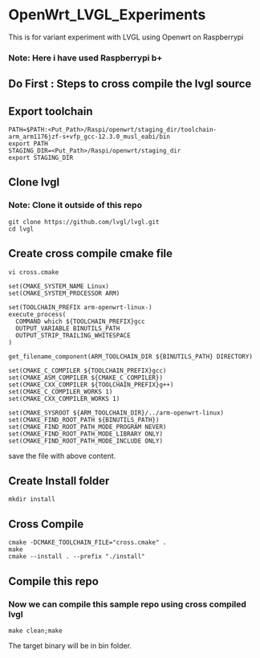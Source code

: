 # OpenWrt_LVGL_Experiments
This is for variant experiment with LVGL using Openwrt on Raspberrypi
### Note: Here i have used Raspberrypi b+ ###

## Do First : Steps to cross compile the lvgl source ##
## Export toolchain ##
```
PATH=$PATH:<Put_Path>/Raspi/openwrt/staging_dir/toolchain-arm_arm1176jzf-s+vfp_gcc-12.3.0_musl_eabi/bin
export PATH
STAGING_DIR=<Put_Path>/Raspi/openwrt/staging_dir
export STAGING_DIR
```

## Clone lvgl ##
### Note: Clone it outside of this repo ###
```
git clone https://github.com/lvgl/lvgl.git
cd lvgl
```

## Create cross compile cmake file ##
```
vi cross.cmake
```

```
set(CMAKE_SYSTEM_NAME Linux)
set(CMAKE_SYSTEM_PROCESSOR ARM)

set(TOOLCHAIN_PREFIX arm-openwrt-linux-)
execute_process(
  COMMAND which ${TOOLCHAIN_PREFIX}gcc
  OUTPUT_VARIABLE BINUTILS_PATH
  OUTPUT_STRIP_TRAILING_WHITESPACE
)

get_filename_component(ARM_TOOLCHAIN_DIR ${BINUTILS_PATH} DIRECTORY)

set(CMAKE_C_COMPILER ${TOOLCHAIN_PREFIX}gcc)
set(CMAKE_ASM_COMPILER ${CMAKE_C_COMPILER})
set(CMAKE_CXX_COMPILER ${TOOLCHAIN_PREFIX}g++)
set(CMAKE_C_COMPILER_WORKS 1)
set(CMAKE_CXX_COMPILER_WORKS 1)

set(CMAKE_SYSROOT ${ARM_TOOLCHAIN_DIR}/../arm-openwrt-linux)
set(CMAKE_FIND_ROOT_PATH ${BINUTILS_PATH})
set(CMAKE_FIND_ROOT_PATH_MODE_PROGRAM NEVER)
set(CMAKE_FIND_ROOT_PATH_MODE_LIBRARY ONLY)
set(CMAKE_FIND_ROOT_PATH_MODE_INCLUDE ONLY)
```
save the file with above content.

## Create Install folder ##
```
mkdir install
```

## Cross Compile ##
```
cmake -DCMAKE_TOOLCHAIN_FILE="cross.cmake" .
make
cmake --install . --prefix "./install"
```

## Compile this repo ##
### Now we can compile this sample repo using cross compiled lvgl ###
```
make clean;make
```

The target binary will be in bin folder.
